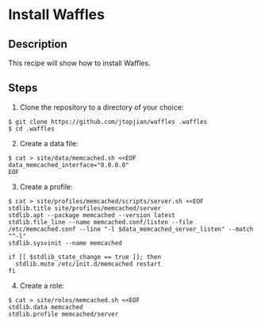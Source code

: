 # Install Waffles

## Description

This recipe will show how to install Waffles.

## Steps

1. Clone the repository to a directory of your choice:

```shell
$ git clone https://github.com/jtopjian/waffles .waffles
$ cd .waffles
```

2. Create a data file:

```shell
$ cat > site/data/memcached.sh <<EOF
data_memcached_interface="0.0.0.0"
EOF
```

3. Create a profile:

```shell
$ cat > site/profiles/memcached/scripts/server.sh <<EOF
stdlib.title site/profiles/memcached/server
stdlib.apt --package memcached --version latest
stdlib.file_line --name memcached.conf/listen --file /etc/memcached.conf --line "-l $data_memcached_server_listen" --match "^-l"
stdlib.sysvinit --name memcached

if [[ $stdlib_state_change == true ]]; then
  stdlib.mute /etc/init.d/memcached restart
fi
```

4. Create a role:

```shell
$ cat > site/roles/memcached.sh <<EOF
stdlib.data memcached
stdlib.profile memcached/server
```
